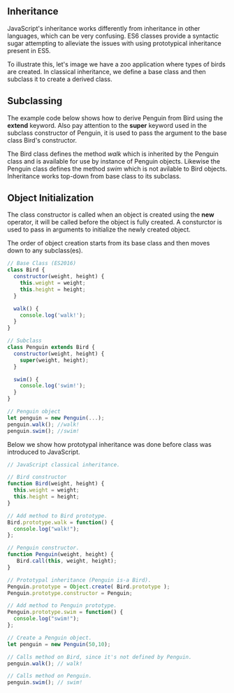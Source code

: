 ## Inheritance

JavaScript's inheritance works differently from inheritance in other languages, which can be very confusing. ES6 classes provide a syntactic sugar attempting to alleviate the issues with using prototypical inheritance present in ES5.

To illustrate this, let's image we have a zoo application where types of birds are created. In classical inheritance, we define a base class and then subclass it to create a derived class.

## Subclassing

The example code below shows how to derive Penguin from Bird using the **extend** keyword. Also pay attention to the **super** keyword used in the subclass constructor of Penguin, it is used to pass the argument to the base class Bird's constructor.

The Bird class defines the method _walk_ which is inherited by the Penguin class and is available for use by instance of Penguin objects. Likewise the Penguin class defines the method _swim_ which is not avilable to Bird objects. Inheritance works top-down from base class to its subclass.

## Object Initialization

The class constructor is called when an object is created using the **new** operator, it will be called before the object is fully created. A consturctor is used to pass in arguments to initialize the newly created object.

The order of object creation starts from its base class and then moves down to any subclass(es).

```js
// Base Class (ES2016)
class Bird {
  constructor(weight, height) {
    this.weight = weight;
    this.height = height;
  }

  walk() {
    console.log('walk!');
  }
}

// Subclass
class Penguin extends Bird {
  constructor(weight, height) {
    super(weight, height);
  }

  swim() {
    console.log('swim!');
  }
}

// Penguin object
let penguin = new Penguin(...);
penguin.walk(); //walk!
penguin.swim(); //swim!
```

Below we show how prototypal inheritance was done before class was introduced to JavaScript.

```js
// JavaScript classical inheritance.

// Bird constructor
function Bird(weight, height) {
  this.weight = weight;
  this.height = height;
}

// Add method to Bird prototype.
Bird.prototype.walk = function() {
  console.log("walk!");
};

// Penguin constructor.
function Penguin(weight, height) {
   Bird.call(this, weight, height);
}

// Prototypal inheritance (Penguin is-a Bird).
Penguin.prototype = Object.create( Bird.prototype );
Penguin.prototype.constructor = Penguin;

// Add method to Penguin prototype.
Penguin.prototype.swim = function() {
  console.log("swim!");
};

// Create a Penguin object.
let penguin = new Penguin(50,10);

// Calls method on Bird, since it's not defined by Penguin.
penguin.walk(); // walk!

// Calls method on Penguin.
penguin.swim(); // swim!
```


